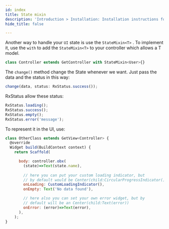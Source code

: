 ```yaml
---
id: index
title: State mixin
description: 'Introduction > Installation: Installation instructions for Redux and related packages'
hide_title: false

---
```


Another way to handle your `UI` state is use the `StateMixin<T>` .
To implement it, use the `with` to add the `StateMixin<T>`
to your controller which allows a T model.

``` js
class Controller extends GetController with StateMixin<User>{}
```

The `change()` method change the State whenever we want.
Just pass the data and the status in this way:

```js
change(data, status: RxStatus.success());
```

RxStatus allow these status:

``` js
RxStatus.loading();
RxStatus.success();
RxStatus.empty();
RxStatus.error('message');
```

To represent it in the UI, use:

``` js
class OtherClass extends GetView<Controller> {
  @override
  Widget build(BuildContext context) {
    return Scaffold(

      body: controller.obx(
        (state)=>Text(state.name),
        
        // here you can put your custom loading indicator, but
        // by default would be Center(child:CircularProgressIndicator())
        onLoading: CustomLoadingIndicator(),
        onEmpty: Text('No data found'),

        // here also you can set your own error widget, but by
        // default will be an Center(child:Text(error))
        onError: (error)=>Text(error),
      ),
    );
}
```
